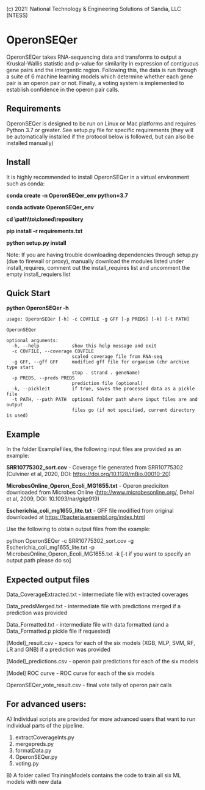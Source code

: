 (c) 2021: National Technology & Engineering Solutions of Sandia, LLC (NTESS)
# OperonSEQer

OperonSEQer takes RNA-sequencing data and transforms to output a Kruskal-Wallis statistic and p-value for similarity in expression of contiguous gene pairs and the intergentic region. Following this, the data is run through a suite of 6 machine learning models which determine whether each gene pair is an operon pair or not. Finally, a voting system is implemented to establish confidence in the operon pair calls. 


## Requirements

OperonSEQer is designed to be run on Linux or Mac platforms and requires Python 3.7 or greater. 
See setup.py file for specific requirements (they will be automatically installed if the protocol below is followed, but can also be installed manually)

## Install

It is highly recommended to install OperonSEQer in a virtual environment such as conda:

**conda create -n OperonSEQer_env python=3.7**

**conda activate OperonSEQer_env**

**cd \path\to\cloned\repository**

**pip install -r requirements.txt**

**python setup.py install**

Note: If you are having trouble downloading dependencies through setup.py (due to firewall or proxy), manually download the modules listed under install_requires, comment out the install_requires list and uncomment the empty install_requiers list

## Quick Start

**python OperonSEQer -h**

~~~
usage: OperonSEQer [-h] -c COVFILE -g GFF [-p PREDS] [-k] [-t PATH]

OperonSEQer

optional arguments:
  -h, --help            show this help message and exit
  -c COVFILE, --coverage COVFILE
                        scaled coverage file from RNA-seq
  -g GFF, --gff GFF     modified gff file for organism (chr archive type start
                        stop . strand . geneName)
  -p PREDS, --preds PREDS
                        prediction file (optional)
  -k, --pickleit        if true, saves the processed data as a pickle file
  -t PATH, --path PATH  optional folder path where input files are and output
                        files go (if not specified, current directory is used)
~~~

## Example

In the folder ExampleFiles, the following input files are provided as an example:

**SRR10775302_sort.cov** - Coverage file generated from SRR10775302 (Culviner et al, 2020, DOI: https://doi.org/10.1128/mBio.00010-20)

**MicrobesOnline_Operon_Ecoli_MG1655.txt** - Operon prediciton downloaded from Microbes Online (http://www.microbesonline.org/, Dehal et al, 2009, DOI: 10.1093/nar/gkp919)

**Escherichia_coli_mg1655_lite.txt** - GFF file modified from original downloaded at https://bacteria.ensembl.org/index.html

Use the following to obtain output files from the example:

python OperonSEQer -c SRR10775302_sort.cov -g Escherichia_coli_mg1655_lite.txt -p MicrobesOnline_Operon_Ecoli_MG1655.txt -k [-t if you want to specify an output path please do so]

## Expected output files

Data_CoverageExtracted.txt - intermediate file with extracted coverages

Data_predsMerged.txt - intermediate file with predictions merged if a prediction was provided

Data_Formatted.txt - intermediate file with data formatted (and a Data_Formatted.p pickle file if requested)

[Model]_result.csv - specs for each of the six models (XGB, MLP, SVM, RF, LR and GNB) if a prediction was provided

[Model]_predictions.csv - operon pair predictions for each of the six models

[Model] ROC curve - ROC curve for each of the six models

OperonSEQer_vote_result.csv - final vote tally of operon pair calls

## For advanced users:

A)
Individual scripts are provided for more advanced users that want to run individual parts of the pipeline. 

1) extractCoverageInts.py
2) mergepreds.py
3) formatData.py
4) OperonSEQer.py
5) voting.py

B)
A folder called TrainingModels contains the code to train all six ML models with new data
